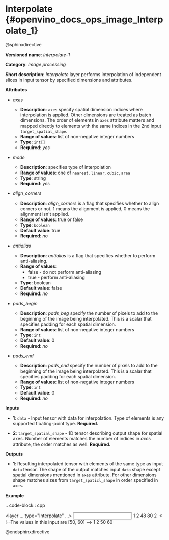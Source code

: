 # Interpolate {#openvino_docs_ops_image_Interpolate_1}

@sphinxdirective

**Versioned name**: *Interpolate-1*

**Category**: *Image processing*

**Short description**: *Interpolate* layer performs interpolation of independent slices in input tensor by specified dimensions and attributes.

**Attributes**

* *axes*

  * **Description**: ``axes`` specify spatial dimension indices where interpolation is applied. Other dimensions are treated as batch dimensions. The order of elements in ``axes`` attribute matters and mapped directly to elements with the same indices in the 2nd input ``target_spatial_shape``.
  * **Range of values**: list of non-negative integer numbers
  * **Type**: ``int[]``
  * **Required**: *yes*

* *mode*

  * **Description**: specifies type of interpolation
  * **Range of values**: one of ``nearest``, ``linear``, ``cubic``, ``area``
  * **Type**: string
  * **Required**: *yes*

* *align_corners*

  * **Description**: *align_corners* is a flag that specifies whether to align corners or not. 1 means the alignment is applied, 0 means the alignment isn't applied.
  * **Range of values**: true or false
  * **Type**: ``boolean``
  * **Default value**: true
  * **Required**: *no*

* *antialias*

  * **Description**: *antialias* is a flag that specifies whether to perform anti-aliasing.
  * **Range of values**:
    * false - do not perform anti-aliasing
    * true - perform anti-aliasing
  * **Type**: boolean
  * **Default value**: false
  * **Required**: *no*

* *pads_begin*

  * **Description**: *pads_beg* specify the number of pixels to add to the beginning of the image being interpolated.
This is a scalar that specifies padding for each spatial dimension.
  * **Range of values**: list of non-negative integer numbers
  * **Type**: ``int``
  * **Default value**: 0
  * **Required**: *no*

* *pads_end*

  * **Description**: *pads_end* specify the number of pixels to add to the beginning of the image being interpolated.
This is a scalar that specifies padding for each spatial dimension.
  * **Range of values**: list of non-negative integer numbers
  * **Type**: ``int``
  * **Default value**: 0
  * **Required**: *no*

**Inputs**

*   **1**: ``data`` - Input tensor with data for interpolation. Type of elements is any supported floating-point type. **Required.**

*   **2**: ``target_spatial_shape`` - 1D tensor describing output shape for spatial axes. Number of elements matches the number of indices in *axes* attribute, the order matches as well. **Required.**

**Outputs**

*   **1**: Resulting interpolated tensor with elements of the same type as input ``data`` tensor. The shape of the output matches input ``data`` shape except spatial dimensions mentioned in ``axes`` attribute. For other dimensions shape matches sizes from ``target_spaticl_shape`` in order specified in ``axes``.

**Example**

.. code-block:: cpp

   <layer ... type="Interpolate" ...>
       <data axes="2,3" align_corners="0" pads_begin="0" pads_end="0" mode="linear"/>
       <input>
           <port id="0">
               <dim>1</dim>
               <dim>2</dim>
               <dim>48</dim>
               <dim>80</dim>
           </port>
           <port id="1">
               <dim>2</dim>  < !--The values in this input are [50, 60] -->
           </port>
       </input>
       <output>
           <port id="0">
               <dim>1</dim>
               <dim>2</dim>
               <dim>50</dim>
               <dim>60</dim>
           </port>
       </output>
   </layer>

@endsphinxdirective

